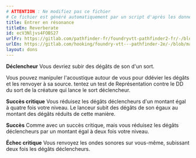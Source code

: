 ```yaml
---
# ATTENTION : Ne modifiez pas ce fichier
# Ce fichier est généré automatiquement par un script d'après les données du module Foundry VTT officiel et de sa traduction
title: Entrer en résonance
titleEn: Reverberate
id: ecV3Nljvs4FOBS27
urlFr: https://gitlab.com/pathfinder-fr/foundryvtt-pathfinder2-fr/-/blob/master/data/feats/ecV3Nljvs4FOBS27.htm
urlEn: https://gitlab.com/hooking/foundry-vtt---pathfinder-2e/-/blob/master/packs/data/feats.db/reverberate.json
layout: dons
---
```

**Déclencheur** Vous devriez subir des dégâts de son d'un sort.

Vous pouvez manipuler l'acoustique autour de vous pour ddévier les dégâts et les renvoyer à sa source. tentez un test de Représentation contre le DD du sort de la créature qui lance le sort déclencheur.

**Succès critique** Vous réduisez les dégâts déclencheurs d'un montant égal à quatre fois votre niveau. Le lanceur subit des dégâts de son égaux au montant des dégâts réduits de cette manière.

**Succès** Comme avec un succès critique, mais vous réduisez les dégâts déclencheurs par un montant égal à deux fois votre niveau.

**Échec critique** Vous renvoyez les ondes sonores sur vous-même, subissant deux fois les dégâts déclencheurs.
